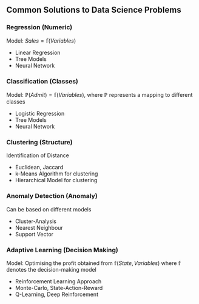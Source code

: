 ## Common Solutions to Data Science Problems
### Regression (Numeric)

Model: $Sales = \mathbb{f}(Variables)$
* Linear Regression
* Tree Models
* Neural Network

### Classification (Classes)
Model: $\mathbb{P}(Admit) = \mathbb{f}(Variables)$, where $\mathbb{P}$ represents a mapping to different classes
* Logistic Regression
* Tree Models
* Neural Network

### Clustering (Structure)
Identification of Distance
* Euclidean, Jaccard
* k-Means Algorithm for clustering
* Hierarchical Model for clustering

### Anomaly Detection (Anomaly)
Can be based on different models
* Cluster-Analysis
* Nearest Neighbour
* Support Vector

### Adaptive Learning (Decision Making)
Model: Optimising the profit obtained from $\mathbb{f}(State,Variables)$ where $\mathbb{f}$ denotes the decision-making model
* Reinforcement Learning Approach
* Monte-Carlo, State-Action-Reward
* Q-Learning, Deep Reinforcement
